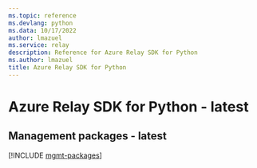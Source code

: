 ```yaml
---
ms.topic: reference
ms.devlang: python
ms.data: 10/17/2022
author: lmazuel
ms.service: relay
description: Reference for Azure Relay SDK for Python
ms.author: lmazuel
title: Azure Relay SDK for Python
---
```

# Azure Relay SDK for Python - latest

## Management packages - latest
[!INCLUDE [mgmt-packages](relay-mgmt-index.md)]